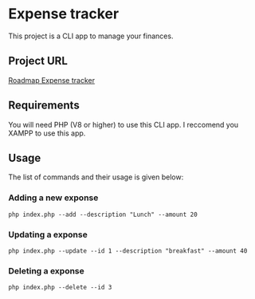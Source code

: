 # Expense tracker

This project is a CLI app to manage your finances.

## Project URL

[Roadmap Expense tracker](https://roadmap.sh/projects/expense-tracker)

## Requirements

You will need PHP (V8 or higher) to use this CLI app. I reccomend you XAMPP to use this app.

## Usage
The list of commands and their usage is given below:

### Adding a new exponse
```
php index.php --add --description "Lunch" --amount 20
```

### Updating a exponse
```
php index.php --update --id 1 --description "breakfast" --amount 40
```

### Deleting a exponse
```
php index.php --delete --id 3
```